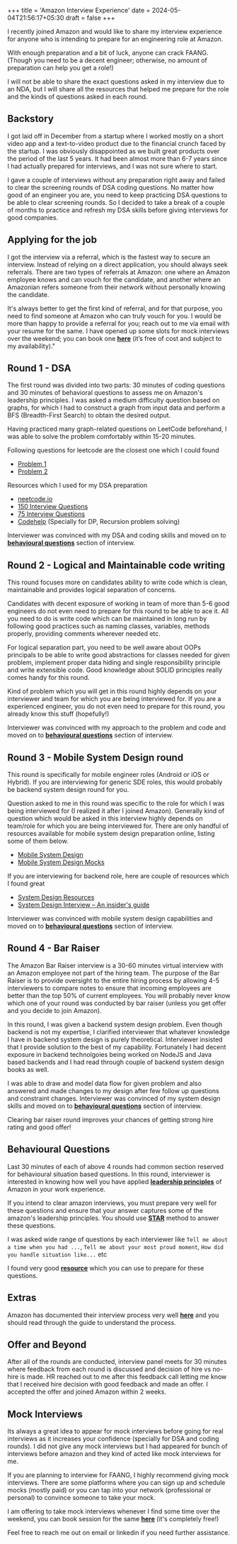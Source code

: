+++
title = 'Amazon Interview Experience'
date = 2024-05-04T21:56:17+05:30
draft = false
+++

I recently joined Amazon and would like to share my interview experience for anyone who is intending to prepare for an engineering role at Amazon.

With enough preparation and a bit of luck, anyone can crack FAANG. (Though you need to be a decent engineer; otherwise, no amount of preparation can help you get a role!)

I will not be able to share the exact questions asked in my interview due to an NDA, but I will share all the resources that helped me prepare for the role and the kinds of questions asked in each round.

## Backstory

I got laid off in December from a startup where I worked mostly on a short video app and a text-to-video product due to the financial crunch faced by the startup. I was obviously disappointed as we built great products over the period of the last 5 years. It had been almost more than 6-7 years since I had actually prepared for interviews, and I was not sure where to start.

I gave a couple of interviews without any preparation right away and failed to clear the screening rounds of DSA coding questions. No matter how good of an engineer you are, you need to keep practicing DSA questions to be able to clear screening rounds. So I decided to take a break of a couple of months to practice and refresh my DSA skills before giving interviews for good companies.

## Applying for the job

I got the interview via a referral, which is the fastest way to secure an interview. Instead of relying on a direct application, you should always seek referrals. There are two types of referrals at Amazon: one where an Amazon employee knows and can vouch for the candidate, and another where an Amazonian refers someone from their network without personally knowing the candidate.

It's always better to get the first kind of referral, and for that purpose, you need to find someone at Amazon who can truly vouch for you. I would be more than happy to provide a referral for you; reach out to me via email with your resume for the same. I have opened up some slots for mock interviews over the weekend; you can book one **[here](https://topmate.io/amit_bhandari_c/)** (it’s free of cost and subject to my availability)."

## Round 1 - DSA 

The first round was divided into two parts: 30 minutes of coding questions and 30 minutes of behavioral questions to assess me on Amazon's leadership principles. I was asked a medium difficulty question based on graphs, for which I had to construct a graph from input data and perform a BFS (Breadth-First Search) to obtain the desired output.

Having practiced many graph-related questions on LeetCode beforehand, I was able to solve the problem comfortably within 15-20 minutes.

Following questions for leetcode are the closest one which I could found

* [Problem 1](https://leetcode.com/problems/keys-and-rooms/description/) 
* [Problem 2](https://leetcode.com/problems/reorder-routes-to-make-all-paths-lead-to-the-city-zero/description/)


Resources which I used for my DSA preparation 

* [neetcode.io](https://neetcode.io/roadmap) 
* [150 Interview Questions](https://leetcode.com/studyplan/top-interview-150/) 
* [75 Interview Questions](https://leetcode.com/studyplan/leetcode-75/) 
* [Codehelp](https://www.youtube.com/watch?v=WQoB2z67hvY&list=PLDzeHZWIZsTryvtXdMr6rPh4IDexB5NIA) (Specially for DP, Recursion problem solving)

Interviewer was convinced with my DSA and coding skills and moved on to **[behavioural questions](http://localhost:1313/posts/amazon-interview-experience/#behavioural-questions)** section of interview. 


## Round 2 - Logical and Maintainable code writing

This round focuses more on candidates ability to write code which is clean, maintainable and provides logical separation of concerns. 

Candidates with decent exposure of working in team of more than 5-6 good engineers do not even need to prepare for this round to be able to ace it. 
All you need to do is write code which can be maintained in long run by following good practices such as naming classes, variables, methods properly, providing comments wherever needed etc.

For logical separation part, you need to be well aware about OOPs principals to be able to write good abstractions for classes needed for given problem, implement proper data hiding and single responsibility principle and write extensible code.
Good knowledge about SOLID principles really comes handy for this round. 

Kind of problem which you will get in this round highly depends on your interviewer and team for which you are being interviewed for. If you are a experienced engineer, you do not even need to prepare for this round, you already know this stuff (hopefully!)

Interviewer was convinced with my approach to the problem and code and moved on to **[behavioural questions](http://localhost:1313/posts/amazon-interview-experience/#behavioural-questions)** section of interview. 


## Round 3 - Mobile System Design round

This round is specifically for mobile engineer roles (Android or iOS or Hybrid). If you are interviewing for generic SDE roles, this would probably be backend system design round for you.

Question asked to me in this round was specific to the role for which I was being interviewed for (I realized it after I joined Amazon). Generally kind of question which would be asked in this interview highly depends on team/role for which you are being interviewed for. 
There are only handful of resources available for mobile system design preparation online, listing some of them below.

* [Mobile System Design](https://github.com/weeeBox/mobile-system-design)
* [Mobile System Design Mocks](https://www.youtube.com/@alementuev)


If you are interviewing for backend role, here are couple of resources which I found great
* [System Design Resources](https://github.com/ashishps1/awesome-system-design-resources)
* [System Design Interview – An insider's guide](https://www.amazon.com/System-Design-Interview-insiders-Second/dp/B08CMF2CQF)


Interviewer was convinced with mobile system design capabilities and moved on to **[behavioural questions](http://localhost:1313/posts/amazon-interview-experience/#behavioural-questions)** section of interview. 


## Round 4 - Bar Raiser 

The Amazon Bar Raiser interview is a 30-60 minutes virtual interview with an Amazon employee not part of the hiring team. 
The purpose of the Bar Raiser is to provide oversight to the entire hiring process by allowing 4-5 interviewers to compare notes to ensure that incoming employees are better than the top 50% of current employees.
You will probably never know which one of your round was conducted by bar raiser (unless you get offer and you decide to join Amazon). 

In this round, I was given a backend system design problem. Even though backend is not my expertise, I clarified interviewer that whatever knowledge I have in backend system design is purely theoretical. 
Interviewer insisted that I provide solution to the best of my capability. Fortunately I had decent exposure in backend technolgoies being worked on NodeJS and Java based backends and I had read through couple of backend system design books as well. 

I was able to draw and model data flow for given problem and also answered and made changes to my design after few follow up questions and constraint changes. Interviewer was convinced of my system design skills and moved on to **[behavioural questions](http://localhost:1313/posts/amazon-interview-experience/#behavioural-questions)** section of interview. 

Clearing bar raiser round improves your chances of getting strong hire rating and good offer! 

## Behavioural Questions 

Last 30 minutes of each of above 4 rounds had common section reserved for behavioural situation based questions. 
In this round, interviewer is interested in knowing how well you have applied **[leadership principles](https://www.amazon.jobs/content/en-gb/our-workplace/leadership-principles)** of Amazon in your work experience. 

If you intend to clear amazon interviews, you must prepare very well for these questions and ensure that your answer captures some of the amazon's leadership principles. You should use **[STAR](https://www.amazon.jobs/en-gb/software-development-interview-prep?INTCMPID=OAAJAZ100026B#/lessons/voFh_g5SwbFdRbRu8VSWWtvh-f1g54PJ)** method to answer these questions.

I was asked wide range of questions by each interviewer like `Tell me about a time when you had ...`, `Tell me about your most proud moment`, `How did you handle situation like...` etc

I found very good **[resource](https://managementconsulted.com/amazon-leadership-principles/)** which you can use to prepare for these questions. 


## Extras
Amazon has documented their interview process very well **[here](https://www.amazon.jobs/en-gb/software-development-interview-prep?INTCMPID=OAAJAZ100026B#/lessons/fxggI6Y3AxoOjvF9oKV_gky-TSFACjCu)** and you should read through the guide to understand the process.


## Offer and Beyond

After all of the rounds are conducted, interview panel meets for 30 minutes where feedback from each round is discussed and decision of hire vs no-hire is made. 
HR reached out to me after this feedback call letting me know that I received hire decision with good feedback and made an offer. 
I accepted the offer and joined Amazon within 2 weeks.


## Mock Interviews 

Its always a great idea to appear for mock interviews before going for real interviews as it increases your confidence (specially for DSA and coding rounds).
I did not give any mock interviews but I had appeared for bunch of interviews before amazon and they kind of acted like mock interviews for me. 

If you are planning to interview for FAANG, I highly recommend giving mock interviews. There are some platforms where you can sign up and schedule mocks (mostly paid) or you can tap into your network (professional or personal) to convince someone to take your mock. 

I am offering to take mock interviews whenever I find some time over the weekend, you can book session for the same **[here](https://topmate.io/amit_bhandari_c/)** (it's completely free!)


Feel free to reach me out on email or linkedin if you need further assistance. 


